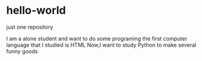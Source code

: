 # hello-world
just one repository

I am a alone student and want to do some programing
the first computer language that I studied is HTML
Now,I want to study Python to make several funny goods
